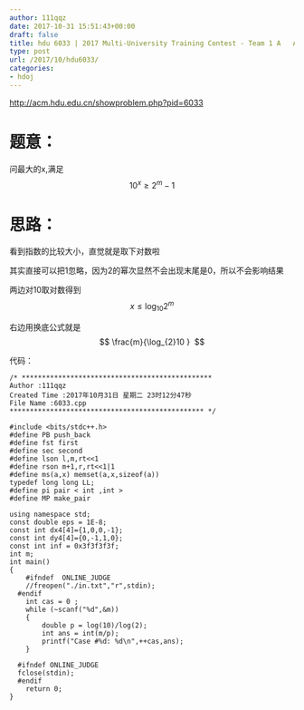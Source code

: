 ```yaml
---
author: 111qqz
date: 2017-10-31 15:51:43+00:00
draft: false
title: hdu 6033 | 2017 Multi-University Training Contest - Team 1 A   Add More Zero
type: post
url: /2017/10/hdu6033/
categories:
- hdoj
---
```


http://acm.hdu.edu.cn/showproblem.php?pid=6033



# 题意：



问最大的x,满足  $$ 10^{x} \geq 2^{m}-1  $$



# 思路：



看到指数的比较大小，直觉就是取下对数啦

其实直接可以把1忽略，因为2的幂次显然不会出现末尾是0，所以不会影响结果

两边对10取对数得到  $$  x\leq \log_{10} 2^{m} $$

右边用换底公式就是  $$ \frac{m}{\log_{2}10 }  $$



代码：


    
    /* ***********************************************
    Author :111qqz
    Created Time :2017年10月31日 星期二 23时12分47秒
    File Name :6033.cpp
    ************************************************ */
    
    #include <bits/stdc++.h>
    #define PB push_back
    #define fst first
    #define sec second
    #define lson l,m,rt<<1
    #define rson m+1,r,rt<<1|1
    #define ms(a,x) memset(a,x,sizeof(a))
    typedef long long LL;
    #define pi pair < int ,int >
    #define MP make_pair
    
    using namespace std;
    const double eps = 1E-8;
    const int dx4[4]={1,0,0,-1};
    const int dy4[4]={0,-1,1,0};
    const int inf = 0x3f3f3f3f;
    int m;
    int main()
    {
        #ifndef  ONLINE_JUDGE 
        //freopen("./in.txt","r",stdin);
      #endif
        int cas = 0 ;
        while (~scanf("%d",&m))
        {
            double p = log(10)/log(2);
            int ans = int(m/p);
            printf("Case #%d: %d\n",++cas,ans);
        }
    
      #ifndef ONLINE_JUDGE  
      fclose(stdin);
      #endif
        return 0;
    }
    




